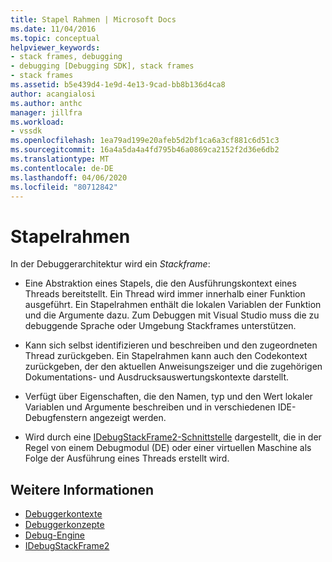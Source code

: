 ```yaml
---
title: Stapel Rahmen | Microsoft Docs
ms.date: 11/04/2016
ms.topic: conceptual
helpviewer_keywords:
- stack frames, debugging
- debugging [Debugging SDK], stack frames
- stack frames
ms.assetid: b5e439d4-1e9d-4e13-9cad-bb8b136d4ca8
author: acangialosi
ms.author: anthc
manager: jillfra
ms.workload:
- vssdk
ms.openlocfilehash: 1ea79ad199e20afeb5d2bf1ca6a3cf881c6d51c3
ms.sourcegitcommit: 16a4a5da4a4fd795b46a0869ca2152f2d36e6db2
ms.translationtype: MT
ms.contentlocale: de-DE
ms.lasthandoff: 04/06/2020
ms.locfileid: "80712842"
---
```

# <a name="stack-frames"></a>Stapelrahmen
In der Debuggerarchitektur wird ein *Stackframe*:

- Eine Abstraktion eines Stapels, die den Ausführungskontext eines Threads bereitstellt. Ein Thread wird immer innerhalb einer Funktion ausgeführt. Ein Stapelrahmen enthält die lokalen Variablen der Funktion und die Argumente dazu. Zum Debuggen mit Visual Studio muss die zu debuggende Sprache oder Umgebung Stackframes unterstützen.

- Kann sich selbst identifizieren und beschreiben und den zugeordneten Thread zurückgeben. Ein Stapelrahmen kann auch den Codekontext zurückgeben, der den aktuellen Anweisungszeiger und die zugehörigen Dokumentations- und Ausdrucksauswertungskontexte darstellt.

- Verfügt über Eigenschaften, die den Namen, typ und den Wert lokaler Variablen und Argumente beschreiben und in verschiedenen IDE-Debugfenstern angezeigt werden.

- Wird durch eine [IDebugStackFrame2-Schnittstelle](../../extensibility/debugger/reference/idebugstackframe2.md) dargestellt, die in der Regel von einem Debugmodul (DE) oder einer virtuellen Maschine als Folge der Ausführung eines Threads erstellt wird.

## <a name="see-also"></a>Weitere Informationen
- [Debuggerkontexte](../../extensibility/debugger/debugger-contexts.md)
- [Debuggerkonzepte](../../extensibility/debugger/debugger-concepts.md)
- [Debug-Engine](../../extensibility/debugger/debug-engine.md)
- [IDebugStackFrame2](../../extensibility/debugger/reference/idebugstackframe2.md)
